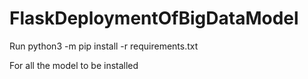 # FlaskDeploymentOfBigDataModel

Run python3 -m pip install -r requirements.txt

For all the model to be installed
